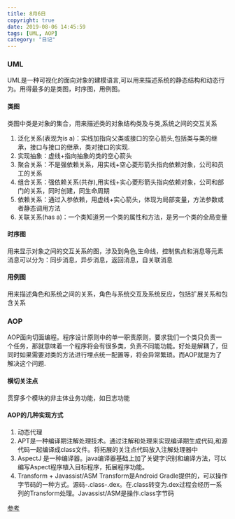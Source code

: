 ```yaml
---
title: 8月6日
copyright: true
date: 2019-08-06 14:45:59
tags: [UML, AOP]
category: "日记"
---
```

### UML
UML是一种可视化的面向对象的建模语言,可以用来描述系统的静态结构和动态行为。用得最多的是类图，时序图，用例图。

#### 类图
类图中类是对象的集合，用来描述类的对象结构类及与类,系统之间的交互关系
1. 泛化关系(表现为is a)：实线加指向父类或接口的空心箭头,包括类与类的继承，接口与接口的继承，类对接口的实现.
2. 实现抽象：虚线+指向抽象的类的空心箭头
3. 聚合关系：不是强依赖关系，用实线+空心菱形箭头指向依赖对象，公司和员工的关系
4. 组合关系：强依赖关系(共存),用实线+实心菱形箭头指向依赖对象，公司和部门的关系，同时创建，同生命周期
5. 依赖关系：通过入参依赖，用虚线+实心箭头，体现为局部变量，方法参数或者静态调用方法
6. 关联关系(has a)：一个类知道另一个类的属性和方法，是另一个类的全局变量
<!--more-->

#### 时序图
用来显示对象之间的交互关系的图，涉及到角色,生命线，控制焦点和消息等元素
消息可以分为：同步消息，异步消息，返回消息，自关联消息

#### 用例图
用来描述角色和系统之间的关系，角色与系统交互及系统反应，包括扩展关系和包含关系

### AOP
AOP面向切面编程。程序设计原则中的单一职责原则，要求我们一个类只负责一个任务，那就意味着一个程序将会有很多类，负责不同能功能。好处是解耦了，但同时如果需要对类的方法进行埋点统一配置等，将会异常繁琐。而AOP就是为了解决这个问题.
#### 横切关注点
贯穿多个模块的非主体业务功能，如日志功能

#### AOP的几种实现方式
1. 动态代理
2. APT是一种编译期注解处理技术。通过注解和处理来实现编译期生成代码,和源代码一起编译成class文件。将拓展的关注点代码放入注解处理器中
3. AspectJ
是一种编译器。java编译器基础上加了关键字识别和编译方法，可以编写Aspect程序植入目标程序，拓展程序功能。
4. Transform + Javassist/ASM
Transform是Android Gradle提供的，可以操作字节码的一种方式。源码-.class-.dex。在.class转变为.dex过程会经历一系列的Transform处理。Javassist/ASM是操作.class字节码

[参考](https://juejin.im/post/5d0a0dfce51d45775d516f94)
